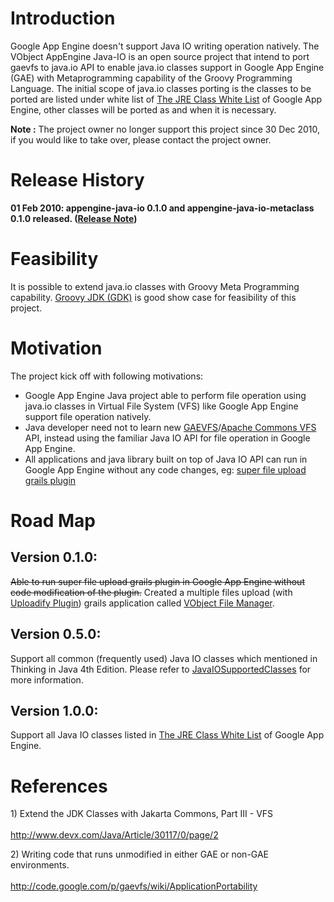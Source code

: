 # Introduction #
Google App Engine doesn't support Java IO writing operation natively. The VObject AppEngine Java-IO is an open source project that intend to port gaevfs to java.io API to enable java.io classes support in Google App Engine (GAE) with Metaprogramming capability of the Groovy Programming Language. The initial scope of java.io classes porting is the classes to be ported are listed under white list of [The JRE Class White List](http://code.google.com/appengine/docs/java/jrewhitelist.html) of Google App Engine, other classes will be ported as and when it is necessary.

**Note :** The project owner no longer support this project since 30 Dec 2010, if you would like to take over, please contact the project owner.

# Release History #
**01 Feb 2010: appengine-java-io 0.1.0 and appengine-java-io-metaclass 0.1.0 released. ([Release Note](http://code.google.com/p/appengine-java-io/wiki/ReleaseNoteZeroDotOneDotZero))**

# Feasibility #
It is possible to extend java.io classes with Groovy Meta Programming capability. [Groovy JDK (GDK)](http://groovy.codehaus.org/groovy-jdk/) is good show case for feasibility of this project.

# Motivation #
The project kick off with following motivations:
  * Google App Engine Java project able to perform file operation using java.io classes in Virtual File System (VFS) like Google App Engine support file operation natively.
  * Java developer need not to learn new [GAEVFS](http://code.google.com/p/gaevfs/)/[Apache Commons VFS](http://commons.apache.org/vfs/) API, instead using the familiar Java IO API for file operation in Google App Engine.
  * All applications and java library built on top of Java IO API can run in Google App Engine without any code changes, eg: [super file upload grails plugin](http://www.grails.org/plugin/super-file-upload)

# Road Map #
## Version 0.1.0: ##
~~Able to run super file upload grails plugin in Google App Engine without code modification of the plugin.~~
Created a multiple files upload (with [Uploadify Plugin](http://www.uploadify.com/)) grails application called [VObject File Manager](http://vobject-file-manager.appspot.com/).

## Version 0.5.0: ##
Support all common (frequently used) Java IO classes which mentioned in Thinking in Java 4th Edition. Please refer to [JavaIOSupportedClasses](http://code.google.com/p/appengine-java-io/wiki/JavaIOSupportedClasses) for more information.

## Version 1.0.0: ##
Support all Java IO classes listed in  [The JRE Class White List](http://code.google.com/appengine/docs/java/jrewhitelist.html) of Google App Engine.

# References #
<p>1) Extend the JDK Classes with Jakarta Commons, Part III - VFS<br>
<br /><a href='http://www.devx.com/Java/Article/30117/0/page/2'>http://www.devx.com/Java/Article/30117/0/page/2</a></p>
<p>2) Writing code that runs unmodified in either GAE or non-GAE environments.<br>
<br /> <a href='http://code.google.com/p/gaevfs/wiki/ApplicationPortability'>http://code.google.com/p/gaevfs/wiki/ApplicationPortability</a></p>
